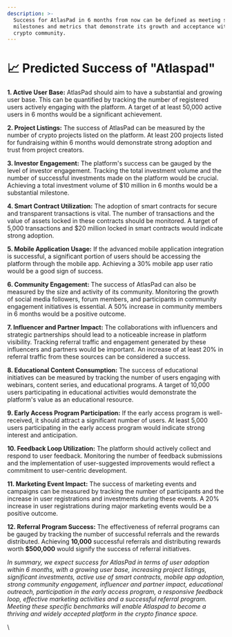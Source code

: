 ```yaml
---
description: >-
  Success for AtlasPad in 6 months from now can be defined as meeting specific
  milestones and metrics that demonstrate its growth and acceptance within the
  crypto community.
---
```


# 📈 Predicted Success of "Atlaspad"

**1. Active User Base:** AtlasPad should aim to have a substantial and growing user base. This can be quantified by tracking the number of registered users actively engaging with the platform. A target of at least 50,000 active users in 6 months would be a significant achievement.

**2. Project Listings:** The success of AtlasPad can be measured by the number of crypto projects listed on the platform. At least 200 projects listed for fundraising within 6 months would demonstrate strong adoption and trust from project creators.

**3. Investor Engagement:** The platform's success can be gauged by the level of investor engagement. Tracking the total investment volume and the number of successful investments made on the platform would be crucial. Achieving a total investment volume of $10 million in 6 months would be a substantial milestone.

**4. Smart Contract Utilization:** The adoption of smart contracts for secure and transparent transactions is vital. The number of transactions and the value of assets locked in these contracts should be monitored. A target of 5,000 transactions and $20 million locked in smart contracts would indicate strong adoption.

**5. Mobile Application Usage:** If the advanced mobile application integration is successful, a significant portion of users should be accessing the platform through the mobile app. Achieving a 30% mobile app user ratio would be a good sign of success.

**6. Community Engagement:** The success of AtlasPad can also be measured by the size and activity of its community. Monitoring the growth of social media followers, forum members, and participants in community engagement initiatives is essential. A 50% increase in community members in 6 months would be a positive outcome.

**7. Influencer and Partner Impact:** The collaborations with influencers and strategic partnerships should lead to a noticeable increase in platform visibility. Tracking referral traffic and engagement generated by these influencers and partners would be important. An increase of at least 20% in referral traffic from these sources can be considered a success.

**8. Educational Content Consumption:** The success of educational initiatives can be measured by tracking the number of users engaging with webinars, content series, and educational programs. A target of 10,000 users participating in educational activities would demonstrate the platform's value as an educational resource.

**9. Early Access Program Participation:** If the early access program is well-received, it should attract a significant number of users. At least 5,000 users participating in the early access program would indicate strong interest and anticipation.

**10. Feedback Loop Utilization:** The platform should actively collect and respond to user feedback. Monitoring the number of feedback submissions and the implementation of user-suggested improvements would reflect a commitment to user-centric development.

**11. Marketing Event Impact:** The success of marketing events and campaigns can be measured by tracking the number of participants and the increase in user registrations and investments during these events. A 20% increase in user registrations during major marketing events would be a positive outcome.

**12. Referral Program Success:** The effectiveness of referral programs can be gauged by tracking the number of successful referrals and the rewards distributed. Achieving **10,000** successful referrals and distributing rewards worth **$500,000** would signify the success of referral initiatives.\
&#x20;

_In summary, we expect success for AtlasPad in terms of user adoption within 6 months, with a growing user base, increasing project listings, significant investments, active use of smart contracts, mobile app adoption, strong community engagement, influencer and partner impact, educational outreach, participation in the early access program, a responsive feedback loop, effective marketing activities and a successful referral program. Meeting these specific benchmarks will enable Atlaspad to become a thriving and widely accepted platform in the crypto finance space._

\
